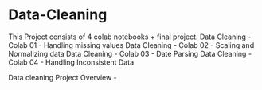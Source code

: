 # Data-Cleaning
This Project consists of 4 colab notebooks + final project. 
 Data Cleaning - Colab 01 - Handling missing values
 Data Cleaning - Colab 02 - Scaling and Normalizing data
 Data Cleaning - Colab 03 - Date Parsing
 Data Cleaning - Colab 04 - Handling Inconsistent Data
 
 Data cleaning Project Overview - 
